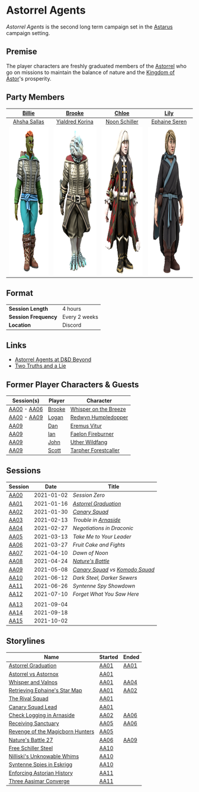 # Astorrel Agents

*Astorrel Agents* is the second long term campaign set in the [Astarus](../planes/astarus.md) campaign setting.

## Premise

The player characters are freshly graduated members of the [Astorrel](../organisations/astorrel/astorrel.md) who go on missions to maintain the balance of nature and the [Kingdom of Astor](../civilisations/kingdom-of-astor/kingdom-of-astor.md)'s prosperity.

## Party Members

| [Billie](../players/billie.md) | [Brooke](../players/brooke.md) | [Chloe](../players/chloe.md) | [Lily](../players/lily.md) |
|:---:|:---:|:---:|:---:|
| [Ahsha Sallas](../characters/ahsha-sallas.md) | [Yialdred Korina](../characters/yialdred-korina.md) | [Noon Schiller](../characters/noon-schiller.md) | [Ephaine Seren](../characters/ephaine-seren.md) |
| <img src="https://raw.githubusercontent.com/jesskelsall/astarus-images/main/characters/portraits/b0b553e82a907ff3.png" height="400" /> | <img src="https://raw.githubusercontent.com/jesskelsall/astarus-images/main/characters/portraits/3856f570c58374b4.png" height="400" /> | <img src="https://raw.githubusercontent.com/jesskelsall/astarus-images/main/characters/portraits/ec514d55f424de69.png" height="400" /> | <img src="https://raw.githubusercontent.com/jesskelsall/astarus-images/main/characters/portraits/3840bf1d6c005683.png" height="400" /> |

## Format

|||
|---|---|
| **Session Length** | 4 hours |
| **Session Frequency** | Every 2 weeks |
| **Location** | Discord |

## Links

- [Astorrel Agents at D&D Beyond](https://www.dndbeyond.com/campaigns/1620558)
- [Two Truths and a Lie](../mechanics/roleplay/two-truths-and-a-lie.md)

## Former Player Characters & Guests

| Session(s) | Player | Character |
| --- | --- | --- |
| [AA00](../sessions/completed/AA00.md) - [AA06](../sessions/completed/AA06.md) | [Brooke](../players/brooke.md) | [Whisper on the Breeze](../characters/whisper-on-the-breeze.md) |
| [AA00](../sessions/completed/AA00.md) - [AA09](../sessions/AA09.md) | [Logan](../players/logan.md) | [Redwyn Humpledopper](../characters/redwyn-humpledopper.md) |
| [AA09](../sessions/AA09.md) | [Dan](../players/dan.md) | [Eremus Vitur](../characters/eremus-vitur.md) |
| [AA09](../sessions/AA09.md) | [Ian](../players/ian.md) | [Faelon Fireburner](../characters/faelon-fireburner.md) |
| [AA09](../sessions/AA09.md) | [John](../players/john.md) | [Uther Wildfang](../characters/uther-wildfang.md) |
| [AA09](../sessions/AA09.md) | [Scott](../players/scott.md) | [Tarpher Forestcaller](../characters/tarpher-forestcaller.md) |

## Sessions

| Session | Date | Title |
|---| --- | --- |
| [AA00](../sessions/completed/AA00.md) | 2021-01-02 | *Session Zero* |
| [AA01](../sessions/completed/AA01.md) | 2021-01-16 | *[Astorrel Graduation](../storylines/ended/astorrel-graduation.md)* |
| [AA02](../sessions/completed/AA02.md) | 2021-01-30 | *[Canary Squad](../organisations/astorrel/squads/canary-squad.md)* |
| [AA03](../sessions/completed/AA03.md) | 2021-02-13 | *Trouble in [Arnaside](../places/villages/arnaside.md)* |
| [AA04](../sessions/completed/AA04.md) | 2021-02-27 | *Negotiations in Draconic* |
| [AA05](../sessions/completed/AA05.md) | 2021-03-13 | *Take Me to Your Leader* |
| [AA06](../sessions/completed/AA06.md) | 2021-03-27 | *Fruit Cake and Fights* |
| [AA07](../sessions/AA07.md) | 2021-04-10 | *Dawn of Noon* |
| [AA08](../sessions/AA08.md) | 2021-04-24 | *[Nature's Battle](../mechanics/roleplay/natures-battle.md)* |
| [AA09](../sessions/AA09.md) | 2021-05-08 | *[Canary Squad](../organisations/astorrel/squads/canary-squad.md) vs [Komodo Squad](../organisations/astorrel/squads/komodo-squad.md)* |
| [AA10](../sessions/completed/AA10.md) | 2021-06-12 | *Dark Steel, Darker Sewers* |
| [AA11](../sessions/completed/AA11.md) | 2021-06-26 | *Syntenne Spy Showdown* |
| [AA12](../sessions/AA12.md) | 2021-07-10 | *Forget What You Saw Here* |
||
| [AA13](../sessions/upcoming/AA13.md) | 2021-09-04 | |
| [AA14](../sessions/upcoming/AA14.md) | 2021-09-18 | |
| [AA15](../sessions/upcoming/AA15.md) | 2021-10-02 | |

## Storylines

| Name | Started | Ended |
| --- | --- | --- |
| [Astorrel Graduation](../storylines/ended/astorrel-graduation.md) | [AA01](../sessions/completed/AA01.md) | [AA01](../sessions/completed/AA01.md) |
| [Astorrel vs Astornox](../storylines/astorrel-vs-astornox.md) | [AA01](../sessions/completed/AA01.md) | |
| [Whisper and Valnos](../storylines/ended/whisper-and-valnos.md) | [AA01](../sessions/completed/AA01.md) | [AA04](../sessions/completed/AA04.md) |
| [Retrieving Ephaine's Star Map](../storylines/ended/retrieving-ephaines-star-map.md) | [AA01](../sessions/completed/AA01.md) | [AA02](../sessions/completed/AA02.md) |
| [The Rival Squad](../storylines/the-rival-squad.md) | [AA01](../sessions/completed/AA01.md) | |
| [Canary Squad Lead](../storylines/canary-squad-lead.md) | [AA01](../sessions/completed/AA01.md) | |
| [Check Logging in Arnaside](../storylines/ended/check-logging-in-arnaside.md) | [AA02](../sessions/completed/AA02.md) | [AA06](../sessions/completed/AA06.md) |
| [Receiving Sanctuary](../storylines/ended/receiving-sanctuary.md) | [AA05](../sessions/completed/AA05.md) | [AA06](../sessions/completed/AA06.md) |
| [Revenge of the Magicborn Hunters](../storylines/revenge-of-the-magicborn-hunters.md) | [AA05](../sessions/completed/AA05.md) | |
| [Nature's Battle 27](../storylines/ended/natures-battle-27.md) | [AA06](../sessions/completed/AA06.md) | [AA09](../sessions/AA09.md) |
| [Free Schiller Steel](../storylines/free-schiller-steel.md) | [AA10](../sessions/completed/AA10.md) | |
| [Nilliski's Unknowable Whims](../storylines/nilliskis-unknowable-whims.md) | [AA10](../sessions/completed/AA10.md) | |
| [Syntenne Spies in Eskrigg](../storylines/syntenne-spies-in-eskrigg.md) | [AA10](../sessions/completed/AA10.md) | |
| [Enforcing Astorian History](../storylines/enforcing-astorian-history.md) | [AA11](../sessions/completed/AA11.md) | |
| [Three Aasimar Converge](../storylines/three-aasimar-converge.md) | [AA11](../sessions/completed/AA11.md) | |
